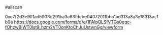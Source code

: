 #allscan

0xc7f2d3e901ad5903d291ba3a63fdcbe04072011bba1ad313a8a3e18313ac1b9a
https://docs.google.com/forms/d/e/1FAIpQLSfVTGs0qqc-fOhzwBlWT0lst9_hzm2VT0onKtoChJuUstwnGg/viewform
